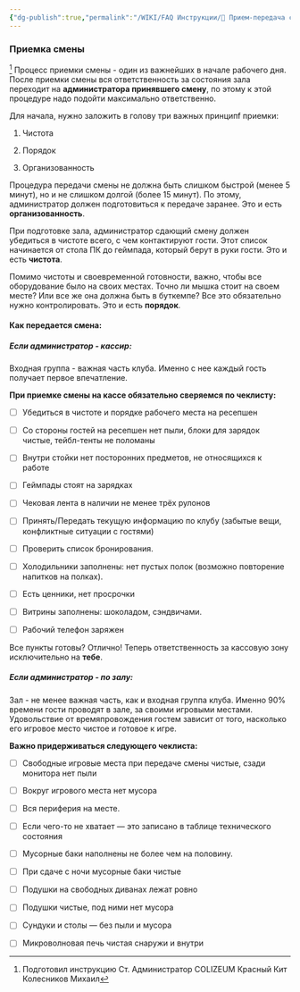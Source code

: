 ```yaml
---
{"dg-publish":true,"permalink":"/WIKI/FAQ Инструкции/🤝 Прием-передача смены/"}
---
```


### Приемка смены
[^1]
Процесс приемки смены - один из важнейших в начале рабочего дня. После приемки смены вся ответственность за состояния зала переходит на **администратора принявшего смену**, по этому к этой процедуре надо подойти максимально ответственно.

Для начала, нужно заложить в голову три важных принципf приемки:

1. Чистота
    
2. Порядок
    
3. Организованность
    
Процедура передачи смены не должна быть слишком быстрой (менее 5 минут), но и не слишком долгой (более 15 минут). По этому, администратор должен подготовиться к передаче заранее. Это и есть **организованность**.

При подготовке зала, администратор сдающий смену должен убедиться в чистоте всего, с чем контактируют гости. Этот список начинается от стола ПК до геймпада, который берут в руки гости. Это и есть **чистота**.

Помимо чистоты и своевременной готовности, важно, чтобы все оборудование было на своих местах. Точно ли мышка стоит на своем месте? Или все же она должна быть в буткемпе? Все это обязательно нужно контролировать. Это и есть **порядок**.

#### Как передается смена:

##### Если администратор - **кассир**:

Входная группа - важная часть клуба. Именно с нее каждый гость получает первое впечатление. 

**При приемке смены на кассе обязательно сверяемся по чеклисту:**

- [ ] Убедиться в чистоте и порядке рабочего места на ресепшен 
    
- [ ] Со стороны гостей на ресепшен нет пыли, блоки для зарядок чистые, тейбл-тенты не поломаны 

- [ ] Внутри стойки нет посторонних предметов, не относящихся к работе 
    
- [ ] Геймпады стоят на зарядках 
    
- [ ] Чековая лента в наличии не менее трёх рулонов 
    
- [ ] Принять/Передать текущую информацию по клубу (забытые вещи, конфликтные ситуации с гостями) 
    
- [ ] Проверить список бронирования. 
    
- [ ] Холодильники заполнены: нет пустых полок (возможно повторение напитков на полках). 
    
- [ ] Есть ценники, нет просрочки
    
- [ ] Витрины заполнены: шоколадом, сэндвичами. 
    
- [ ] Рабочий телефон заряжен
    
Все пункты готовы? Отлично! Теперь ответственность за кассовую зону исключительно на **тебе**.

##### Если администратор - **по залу**:

Зал - не менее важная часть, как и входная группа клуба. Именно 90% времени гости проводят в зале, за своими игровыми местами. Удовольствие от времяпровождения гостем зависит от того, насколько его игровое место чистое и готовое к игре.

**Важно придерживаться следующего чеклиста:**

- [ ] Свободные игровые места при передаче смены чистые, сзади монитора нет пыли 
    
- [ ] Вокруг игрового места нет мусора 
    
- [ ] Вся периферия на месте. 

- [ ] Если чего-то не хватает — это записано в таблице технического состояния 

- [ ] Мусорные баки наполнены не более чем на половину. 

- [ ] При сдаче с ночи мусорные баки чистые 

- [ ] Подушки на свободных диванах лежат ровно 
    
- [ ] Подушки чистые, под ними нет мусора 
    
- [ ] Сундуки и столы — без пыли и мусора 
    
- [ ] Микроволновая печь чистая снаружи и внутри


[^1]: Подготовил инструкцию Ст. Администратор COLIZEUM Красный Кит Колесников Михаил